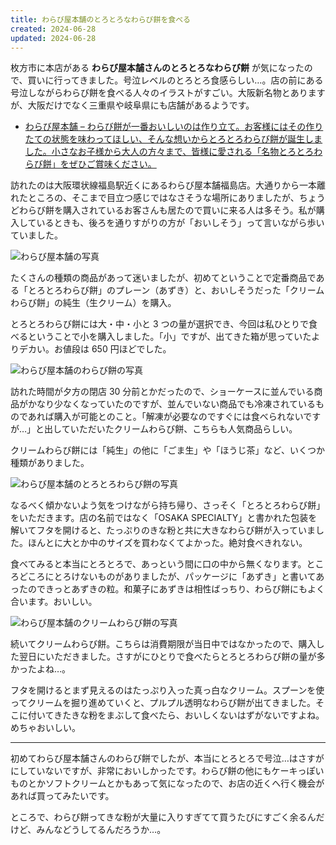 ```yaml
---
title: わらび屋本舗のとろとろなわらび餅を食べる
created: 2024-06-28
updated: 2024-06-28
---
```


枚方市に本店がある **わらび屋本舗さんのとろとろなわらび餅** が気になったので、買いに行ってきました。号泣レベルのとろとろ食感らしい…。店の前にある号泣しながらわらび餅を食べる人々のイラストがすごい。大阪新名物とありますが、大阪だけでなく三重県や岐阜県にも店舗があるようです。

- [わらび屋本舗 – わらび餅が一番おいしいのは作り立て。お客様にはその作りたての状態を味わってほしい、そんな想いからとろとろわらび餅が誕生しました。小さなお子様から大人の方々まで、皆様に愛される「名物とろとろわらび餅」をぜひご賞味ください。](https://warabimochi.osaka.jp/)

訪れたのは大阪環状線福島駅近くにあるわらび屋本舗福島店。大通りから一本離れたところの、そこまで目立つ感じではなさそうな場所にありましたが、ちょうどわらび餅を購入されているお客さんも居たので買いに来る人は多そう。私が購入しているときも、後ろを通りすがりの方が「おいしそう」って言いながら歩いていました。

![わらび屋本舗の写真](86b93342-3390-439c-1258-8cd1eecf9800)

たくさんの種類の商品があって迷いましたが、初めてということで定番商品である「とろとろわらび餅」のプレーン（あずき）と、おいしそうだった「クリームわらび餅」の純生（生クリーム）を購入。

とろとろわらび餅には大・中・小と 3 つの量が選択でき、今回は私ひとりで食べるということで小を購入しました。「小」ですが、出てきた箱が思っていたよりデカい。お値段は 650 円ほどでした。

![わらび屋本舗のわらび餅の写真](06e2c431-ac25-4f51-f99c-dc774b85a400)

訪れた時間が夕方の閉店 30 分前とかだったので、ショーケースに並んでいる商品がかなり少なくなっていたのですが、並んでいない商品でも冷凍されているものであれば購入が可能とのこと。「解凍が必要なのですぐには食べられないですが…」と出していただいたクリームわらび餅、こちらも人気商品らしい。

クリームわらび餅には「純生」の他に「ごま生」や「ほうじ茶」など、いくつか種類がありました。

![わらび屋本舗のとろとろわらび餅の写真](4b39127c-8d66-420f-b59c-684834c4c300)

なるべく傾かないよう気をつけながら持ち帰り、さっそく「とろとろわらび餅」をいただきます。店の名前ではなく「OSAKA SPECIALTY」と書かれた包装を解いてフタを開けると、たっぷりのきな粉と共に大きなわらび餅が入っていました。ほんとに大とか中のサイズを買わなくてよかった。絶対食べきれない。

食べてみると本当にとろとろで、あっという間に口の中から無くなります。ところどころにとろけないものがありましたが、パッケージに「あずき」と書いてあったのできっとあずきの粒。和菓子にあずきは相性ばっちり、わらび餅にもよく合います。おいしい。

![わらび屋本舗のクリームわらび餅の写真](44940134-fb53-4099-1b69-579f5c2fbc00)

続いてクリームわらび餅。こちらは消費期限が当日中ではなかったので、購入した翌日にいただきました。さすがにひとりで食べたらとろとろわらび餅の量が多かったよね…。

フタを開けるとまず見えるのはたっぷり入った真っ白なクリーム。スプーンを使ってクリームを掘り進めていくと、プルプル透明なわらび餅が出てきました。そこに付いてきたきな粉をまぶして食べたら、おいしくないはずがないですよね。めちゃおいしい。

---

初めてわらび屋本舗さんのわらび餅でしたが、本当にとろとろで号泣…はさすがにしていないですが、非常においしかったです。わらび餅の他にもケーキっぽいものとかソフトクリームとかもあって気になったので、お店の近くへ行く機会があれば買ってみたいです。

ところで、わらび餅ってきな粉が大量に入りすぎてて買うたびにすごく余るんだけど、みんなどうしてるんだろうか…。
